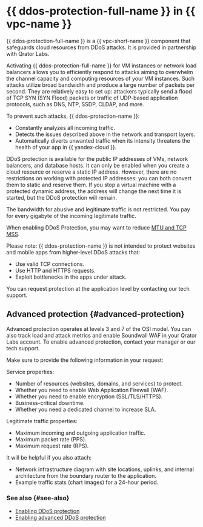 # {{ ddos-protection-full-name }} in {{ vpc-name }}

{{ ddos-protection-full-name }} is a {{ vpc-short-name }} component that safeguards cloud resources from DDoS attacks. It is provided in partnership with Qrator Labs.

Activating {{ ddos-protection-full-name }} for VM instances or network load balancers allows you to efficiently respond to attacks aiming to overwhelm the channel capacity and computing resources of your VM instances. Such attacks utilize broad bandwidth and produce a large number of packets per second. They are relatively easy to set up: attackers typically send a flood of TCP SYN (SYN Flood) packets or traffic of UDP-based application protocols, such as DNS, NTP, SSDP, CLDAP, and more.

To prevent such attacks, {{ ddos-protection-name }}:
* Constantly analyzes all incoming traffic.
* Detects the issues described above in the network and transport layers.
* Automatically diverts unwanted traffic when its intensity threatens the health of your app in {{ yandex-cloud }}.

DDoS protection is available for the public IP addresses of VMs, network balancers, and database hosts. It can only be enabled when you create a cloud resource or reserve a static IP address. However, there are no restrictions on working with protected IP addresses: you can both convert them to static and reserve them. If you stop a virtual machine with a protected dynamic address, the address will change the next time it is started, but the DDoS protection will remain.

The bandwidth for abusive and legitimate traffic is not restricted. You pay for every gigabyte of the incoming legitimate traffic.

When enabling DDoS Protection, you may want to reduce [MTU and TCP MSS](../concepts/mtu-mss.md).

Please note: {{ ddos-protection-name }} is not intended to protect websites and mobile apps from higher-level DDoS attacks that:
* Use valid TCP connections.
* Use HTTP and HTTPS requests.
* Exploit bottlenecks in the apps under attack.

You can request protection at the application level by contacting our tech support.

## Advanced protection {#advanced-protection}

Advanced protection operates at levels 3 and 7 of the OSI model. You can also track load and attack metrics and enable Soundwall WAF in your Qrator Labs account. To enable advanced protection, contact your manager or our tech support.

Make sure to provide the following information in your request:

Service properties:
* Number of resources (websites, domains, and services) to protect.
* Whether you need to enable Web Application Firewall (WAF).
* Whether you need to enable encryption (SSL/TLS/HTTPS).
* Business-critical downtime.
* Whether you need a dedicated channel to increase SLA.

Legitimate traffic properties:
* Maximum incoming and outgoing application traffic.
* Maximum packet rate (PPS).
* Maximum request rate (RPS).

It will be helpful if you also attach:
* Network infrastructure diagram with site locations, uplinks, and internal architecture from the boundary router to the application.
* Example traffic stats (chart images) for a 24-hour period.

### See also {#see-also}

* [Enabling DDoS protection](../operations/enable-ddos-protection.md)
* [Enabling advanced DDoS protection](/services/ddos-protection#contact-form)
